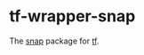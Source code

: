 # tf-wrapper-snap

The [snap](https://snapcraft.io) package for
[tf](https://github.com/dex4er/tf).
